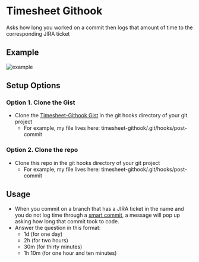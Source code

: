 # Timesheet Githook
Asks how long you worked on a commit then logs that amount of time to the corresponding JIRA ticket

## Example
![example](http://i.imgur.com/1qM2ILI.gif)

## Setup Options
### Option 1. Clone the Gist
- Clone the [Timesheet-Githook Gist](https://gist.github.com/msolomonTMG/befb53eb3ceb23509d04) in the git hooks directory of your git project
  - For example, my file lives here: timesheet-githook/.git/hooks/post-commit
### Option 2. Clone the repo
- Clone this repo in the git hooks directory of your git project
  - For example, my file lives here: timesheet-githook/.git/hooks/post-commit

## Usage
- When you commit on a branch that has a JIRA ticket in the name and you do not log time through a [smart commit](https://confluence.atlassian.com/display/FISHEYE/Using+smart+commits#Usingsmartcommits-TransitionyourJIRAissues), a message will pop up asking how long that commit took to code.
- Answer the question in this format:
  - 1d (for one day)
  - 2h (for two hours)
  - 30m (for thirty minutes)
  - 1h 10m (for one hour and ten minutes)

